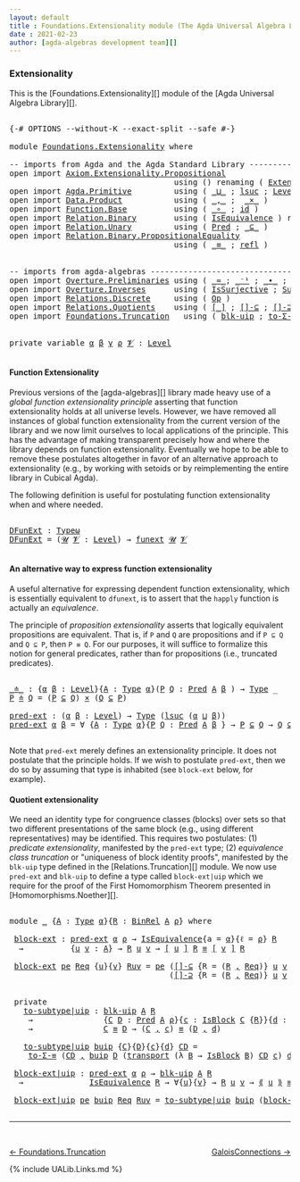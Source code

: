 ```yaml
---
layout: default
title : Foundations.Extensionality module (The Agda Universal Algebra Library)
date : 2021-02-23
author: [agda-algebras development team][]
---
```


### <a id="extensionality">Extensionality</a>

This is the [Foundations.Extensionality][] module of the [Agda Universal Algebra Library][].

<pre class="Agda">

<a id="321" class="Symbol">{-#</a> <a id="325" class="Keyword">OPTIONS</a> <a id="333" class="Pragma">--without-K</a> <a id="345" class="Pragma">--exact-split</a> <a id="359" class="Pragma">--safe</a> <a id="366" class="Symbol">#-}</a>

<a id="371" class="Keyword">module</a> <a id="378" href="Foundations.Extensionality.html" class="Module">Foundations.Extensionality</a> <a id="405" class="Keyword">where</a>

<a id="412" class="Comment">-- imports from Agda and the Agda Standard Library ------------------------------------</a>
<a id="500" class="Keyword">open</a> <a id="505" class="Keyword">import</a> <a id="512" href="Axiom.Extensionality.Propositional.html" class="Module">Axiom.Extensionality.Propositional</a>
                                   <a id="582" class="Keyword">using</a> <a id="588" class="Symbol">()</a> <a id="591" class="Keyword">renaming</a> <a id="600" class="Symbol">(</a> <a id="602" href="Axiom.Extensionality.Propositional.html#741" class="Function">Extensionality</a> <a id="617" class="Symbol">to</a> <a id="620" class="Function">funext</a> <a id="627" class="Symbol">)</a>
<a id="629" class="Keyword">open</a> <a id="634" class="Keyword">import</a> <a id="641" href="Agda.Primitive.html" class="Module">Agda.Primitive</a>         <a id="664" class="Keyword">using</a> <a id="670" class="Symbol">(</a> <a id="672" href="Agda.Primitive.html#810" class="Primitive Operator">_⊔_</a> <a id="676" class="Symbol">;</a> <a id="678" href="Agda.Primitive.html#780" class="Primitive">lsuc</a> <a id="683" class="Symbol">;</a> <a id="685" href="Agda.Primitive.html#597" class="Postulate">Level</a> <a id="691" class="Symbol">)</a> <a id="693" class="Keyword">renaming</a> <a id="702" class="Symbol">(</a> <a id="704" href="Agda.Primitive.html#326" class="Primitive">Set</a> <a id="708" class="Symbol">to</a> <a id="711" class="Primitive">Type</a> <a id="716" class="Symbol">;</a> <a id="718" href="Agda.Primitive.html#381" class="Primitive">Setω</a> <a id="723" class="Symbol">to</a> <a id="726" class="Primitive">Typeω</a> <a id="732" class="Symbol">)</a>
<a id="734" class="Keyword">open</a> <a id="739" class="Keyword">import</a> <a id="746" href="Data.Product.html" class="Module">Data.Product</a>           <a id="769" class="Keyword">using</a> <a id="775" class="Symbol">(</a> <a id="777" href="Agda.Builtin.Sigma.html#236" class="InductiveConstructor Operator">_,_</a> <a id="781" class="Symbol">;</a>  <a id="784" href="Data.Product.html#1167" class="Function Operator">_×_</a> <a id="788" class="Symbol">)</a>
<a id="790" class="Keyword">open</a> <a id="795" class="Keyword">import</a> <a id="802" href="Function.Base.html" class="Module">Function.Base</a>          <a id="825" class="Keyword">using</a> <a id="831" class="Symbol">(</a> <a id="833" href="Function.Base.html#1031" class="Function Operator">_∘_</a> <a id="837" class="Symbol">;</a> <a id="839" href="Function.Base.html#615" class="Function">id</a> <a id="842" class="Symbol">)</a>
<a id="844" class="Keyword">open</a> <a id="849" class="Keyword">import</a> <a id="856" href="Relation.Binary.html" class="Module">Relation.Binary</a>        <a id="879" class="Keyword">using</a> <a id="885" class="Symbol">(</a> <a id="887" href="Relation.Binary.Structures.html#1522" class="Record">IsEquivalence</a> <a id="901" class="Symbol">)</a> <a id="903" class="Keyword">renaming</a> <a id="912" class="Symbol">(</a> <a id="914" href="Relation.Binary.Core.html#882" class="Function">Rel</a> <a id="918" class="Symbol">to</a> <a id="921" class="Function">BinRel</a> <a id="928" class="Symbol">)</a>
<a id="930" class="Keyword">open</a> <a id="935" class="Keyword">import</a> <a id="942" href="Relation.Unary.html" class="Module">Relation.Unary</a>         <a id="965" class="Keyword">using</a> <a id="971" class="Symbol">(</a> <a id="973" href="Relation.Unary.html#1101" class="Function">Pred</a> <a id="978" class="Symbol">;</a> <a id="980" href="Relation.Unary.html#1742" class="Function Operator">_⊆_</a> <a id="984" class="Symbol">)</a>
<a id="986" class="Keyword">open</a> <a id="991" class="Keyword">import</a> <a id="998" href="Relation.Binary.PropositionalEquality.html" class="Module">Relation.Binary.PropositionalEquality</a>
                                   <a id="1071" class="Keyword">using</a> <a id="1077" class="Symbol">(</a> <a id="1079" href="Agda.Builtin.Equality.html#151" class="Datatype Operator">_≡_</a> <a id="1083" class="Symbol">;</a> <a id="1085" href="Agda.Builtin.Equality.html#208" class="InductiveConstructor">refl</a> <a id="1090" class="Symbol">)</a>


<a id="1094" class="Comment">-- imports from agda-algebras --------------------------------------------------------------</a>
<a id="1187" class="Keyword">open</a> <a id="1192" class="Keyword">import</a> <a id="1199" href="Overture.Preliminaries.html" class="Module">Overture.Preliminaries</a> <a id="1222" class="Keyword">using</a> <a id="1228" class="Symbol">(</a> <a id="1230" href="Overture.Preliminaries.html#9333" class="Function Operator">_≈_</a><a id="1233" class="Symbol">;</a> <a id="1235" href="Overture.Preliminaries.html#4949" class="Function Operator">_⁻¹</a> <a id="1239" class="Symbol">;</a> <a id="1241" href="Overture.Preliminaries.html#5275" class="Function Operator">_∙_</a> <a id="1245" class="Symbol">;</a> <a id="1247" href="Overture.Preliminaries.html#10052" class="Function">transport</a> <a id="1257" class="Symbol">)</a>
<a id="1259" class="Keyword">open</a> <a id="1264" class="Keyword">import</a> <a id="1271" href="Overture.Inverses.html" class="Module">Overture.Inverses</a>      <a id="1294" class="Keyword">using</a> <a id="1300" class="Symbol">(</a> <a id="1302" href="Overture.Inverses.html#3271" class="Function">IsSurjective</a> <a id="1315" class="Symbol">;</a> <a id="1317" href="Overture.Inverses.html#3527" class="Function">SurjInv</a> <a id="1325" class="Symbol">;</a> <a id="1327" href="Overture.Inverses.html#1978" class="Function">InvIsInv</a> <a id="1336" class="Symbol">;</a> <a id="1338" href="Overture.Inverses.html#1215" class="Datatype Operator">Image_∋_</a> <a id="1347" class="Symbol">;</a> <a id="1349" href="Overture.Inverses.html#1263" class="InductiveConstructor">eq</a> <a id="1352" class="Symbol">)</a>
<a id="1354" class="Keyword">open</a> <a id="1359" class="Keyword">import</a> <a id="1366" href="Relations.Discrete.html" class="Module">Relations.Discrete</a>     <a id="1389" class="Keyword">using</a> <a id="1395" class="Symbol">(</a> <a id="1397" href="Relations.Discrete.html#5476" class="Function">Op</a> <a id="1400" class="Symbol">)</a>
<a id="1402" class="Keyword">open</a> <a id="1407" class="Keyword">import</a> <a id="1414" href="Relations.Quotients.html" class="Module">Relations.Quotients</a>    <a id="1437" class="Keyword">using</a> <a id="1443" class="Symbol">(</a> <a id="1445" href="Relations.Quotients.html#3797" class="Function Operator">[_]</a> <a id="1449" class="Symbol">;</a> <a id="1451" href="Relations.Quotients.html#5698" class="Function">[]-⊆</a> <a id="1456" class="Symbol">;</a> <a id="1458" href="Relations.Quotients.html#5849" class="Function">[]-⊇</a> <a id="1463" class="Symbol">;</a> <a id="1465" href="Relations.Quotients.html#4462" class="Record">IsBlock</a> <a id="1473" class="Symbol">;</a> <a id="1475" href="Relations.Quotients.html#5179" class="Function Operator">⟪_⟫</a> <a id="1479" class="Symbol">)</a>
<a id="1481" class="Keyword">open</a> <a id="1486" class="Keyword">import</a> <a id="1493" href="Foundations.Truncation.html" class="Module">Foundations.Truncation</a>   <a id="1518" class="Keyword">using</a> <a id="1524" class="Symbol">(</a> <a id="1526" href="Foundations.Truncation.html#10844" class="Function">blk-uip</a> <a id="1534" class="Symbol">;</a> <a id="1536" href="Foundations.Truncation.html#7038" class="Function">to-Σ-≡</a> <a id="1543" class="Symbol">)</a>


<a id="1547" class="Keyword">private</a> <a id="1555" class="Keyword">variable</a> <a id="1564" href="Foundations.Extensionality.html#1564" class="Generalizable">α</a> <a id="1566" href="Foundations.Extensionality.html#1566" class="Generalizable">β</a> <a id="1568" href="Foundations.Extensionality.html#1568" class="Generalizable">γ</a> <a id="1570" href="Foundations.Extensionality.html#1570" class="Generalizable">ρ</a> <a id="1572" href="Foundations.Extensionality.html#1572" class="Generalizable">𝓥</a> <a id="1574" class="Symbol">:</a> <a id="1576" href="Agda.Primitive.html#597" class="Postulate">Level</a>

</pre>

#### <a id="function-extensionality">Function Extensionality</a>


Previous versions of the [agda-algebras][] library made heavy use of a *global function extensionality
principle* asserting that function extensionality holds at all universe levels.
However, we have removed all instances of global function extensionality from the current version of the library and we now limit ourselves to local applications of the principle. This has the advantage of making transparent precisely how and where the library depends on function extensionality. Eventually we hope to be able to remove these postulates altogether in favor of an alternative approach to extensionality (e.g., by working with setoids or by reimplementing the entire library in Cubical Agda).

The following definition is useful for postulating function extensionality when and where needed.

<pre class="Agda">

<a id="DFunExt"></a><a id="2467" href="Foundations.Extensionality.html#2467" class="Function">DFunExt</a> <a id="2475" class="Symbol">:</a> <a id="2477" href="Foundations.Extensionality.html#726" class="Primitive">Typeω</a>
<a id="2483" href="Foundations.Extensionality.html#2467" class="Function">DFunExt</a> <a id="2491" class="Symbol">=</a> <a id="2493" class="Symbol">(</a><a id="2494" href="Foundations.Extensionality.html#2494" class="Bound">𝓤</a> <a id="2496" href="Foundations.Extensionality.html#2496" class="Bound">𝓥</a> <a id="2498" class="Symbol">:</a> <a id="2500" href="Agda.Primitive.html#597" class="Postulate">Level</a><a id="2505" class="Symbol">)</a> <a id="2507" class="Symbol">→</a> <a id="2509" href="Foundations.Extensionality.html#620" class="Function">funext</a> <a id="2516" href="Foundations.Extensionality.html#2494" class="Bound">𝓤</a> <a id="2518" href="Foundations.Extensionality.html#2496" class="Bound">𝓥</a>

</pre>


#### <a id="an-alternative-way-to-express-function-extensionality">An alternative way to express function extensionality</a>

A useful alternative for expressing dependent function extensionality, which is essentially equivalent to `dfunext`, is to assert that the `happly` function is actually an *equivalence*.


The principle of *proposition extensionality* asserts that logically equivalent propositions are equivalent.  That is, if `P` and `Q` are propositions and if `P ⊆ Q` and `Q ⊆ P`, then `P ≡ Q`. For our purposes, it will suffice to formalize this notion for general predicates, rather than for propositions (i.e., truncated predicates).

<pre class="Agda">

<a id="_≐_"></a><a id="3199" href="Foundations.Extensionality.html#3199" class="Function Operator">_≐_</a> <a id="3203" class="Symbol">:</a> <a id="3205" class="Symbol">{</a><a id="3206" href="Foundations.Extensionality.html#3206" class="Bound">α</a> <a id="3208" href="Foundations.Extensionality.html#3208" class="Bound">β</a> <a id="3210" class="Symbol">:</a> <a id="3212" href="Agda.Primitive.html#597" class="Postulate">Level</a><a id="3217" class="Symbol">}{</a><a id="3219" href="Foundations.Extensionality.html#3219" class="Bound">A</a> <a id="3221" class="Symbol">:</a> <a id="3223" href="Foundations.Extensionality.html#711" class="Primitive">Type</a> <a id="3228" href="Foundations.Extensionality.html#3206" class="Bound">α</a><a id="3229" class="Symbol">}(</a><a id="3231" href="Foundations.Extensionality.html#3231" class="Bound">P</a> <a id="3233" href="Foundations.Extensionality.html#3233" class="Bound">Q</a> <a id="3235" class="Symbol">:</a> <a id="3237" href="Relation.Unary.html#1101" class="Function">Pred</a> <a id="3242" href="Foundations.Extensionality.html#3219" class="Bound">A</a> <a id="3244" href="Foundations.Extensionality.html#3208" class="Bound">β</a> <a id="3246" class="Symbol">)</a> <a id="3248" class="Symbol">→</a> <a id="3250" href="Foundations.Extensionality.html#711" class="Primitive">Type</a> <a id="3255" class="Symbol">_</a>
<a id="3257" href="Foundations.Extensionality.html#3257" class="Bound">P</a> <a id="3259" href="Foundations.Extensionality.html#3199" class="Function Operator">≐</a> <a id="3261" href="Foundations.Extensionality.html#3261" class="Bound">Q</a> <a id="3263" class="Symbol">=</a> <a id="3265" class="Symbol">(</a><a id="3266" href="Foundations.Extensionality.html#3257" class="Bound">P</a> <a id="3268" href="Relation.Unary.html#1742" class="Function Operator">⊆</a> <a id="3270" href="Foundations.Extensionality.html#3261" class="Bound">Q</a><a id="3271" class="Symbol">)</a> <a id="3273" href="Data.Product.html#1167" class="Function Operator">×</a> <a id="3275" class="Symbol">(</a><a id="3276" href="Foundations.Extensionality.html#3261" class="Bound">Q</a> <a id="3278" href="Relation.Unary.html#1742" class="Function Operator">⊆</a> <a id="3280" href="Foundations.Extensionality.html#3257" class="Bound">P</a><a id="3281" class="Symbol">)</a>

<a id="pred-ext"></a><a id="3284" href="Foundations.Extensionality.html#3284" class="Function">pred-ext</a> <a id="3293" class="Symbol">:</a> <a id="3295" class="Symbol">(</a><a id="3296" href="Foundations.Extensionality.html#3296" class="Bound">α</a> <a id="3298" href="Foundations.Extensionality.html#3298" class="Bound">β</a> <a id="3300" class="Symbol">:</a> <a id="3302" href="Agda.Primitive.html#597" class="Postulate">Level</a><a id="3307" class="Symbol">)</a> <a id="3309" class="Symbol">→</a> <a id="3311" href="Foundations.Extensionality.html#711" class="Primitive">Type</a> <a id="3316" class="Symbol">(</a><a id="3317" href="Agda.Primitive.html#780" class="Primitive">lsuc</a> <a id="3322" class="Symbol">(</a><a id="3323" href="Foundations.Extensionality.html#3296" class="Bound">α</a> <a id="3325" href="Agda.Primitive.html#810" class="Primitive Operator">⊔</a> <a id="3327" href="Foundations.Extensionality.html#3298" class="Bound">β</a><a id="3328" class="Symbol">))</a>
<a id="3331" href="Foundations.Extensionality.html#3284" class="Function">pred-ext</a> <a id="3340" href="Foundations.Extensionality.html#3340" class="Bound">α</a> <a id="3342" href="Foundations.Extensionality.html#3342" class="Bound">β</a> <a id="3344" class="Symbol">=</a> <a id="3346" class="Symbol">∀</a> <a id="3348" class="Symbol">{</a><a id="3349" href="Foundations.Extensionality.html#3349" class="Bound">A</a> <a id="3351" class="Symbol">:</a> <a id="3353" href="Foundations.Extensionality.html#711" class="Primitive">Type</a> <a id="3358" href="Foundations.Extensionality.html#3340" class="Bound">α</a><a id="3359" class="Symbol">}{</a><a id="3361" href="Foundations.Extensionality.html#3361" class="Bound">P</a> <a id="3363" href="Foundations.Extensionality.html#3363" class="Bound">Q</a> <a id="3365" class="Symbol">:</a> <a id="3367" href="Relation.Unary.html#1101" class="Function">Pred</a> <a id="3372" href="Foundations.Extensionality.html#3349" class="Bound">A</a> <a id="3374" href="Foundations.Extensionality.html#3342" class="Bound">β</a> <a id="3376" class="Symbol">}</a> <a id="3378" class="Symbol">→</a> <a id="3380" href="Foundations.Extensionality.html#3361" class="Bound">P</a> <a id="3382" href="Relation.Unary.html#1742" class="Function Operator">⊆</a> <a id="3384" href="Foundations.Extensionality.html#3363" class="Bound">Q</a> <a id="3386" class="Symbol">→</a> <a id="3388" href="Foundations.Extensionality.html#3363" class="Bound">Q</a> <a id="3390" href="Relation.Unary.html#1742" class="Function Operator">⊆</a> <a id="3392" href="Foundations.Extensionality.html#3361" class="Bound">P</a> <a id="3394" class="Symbol">→</a> <a id="3396" href="Foundations.Extensionality.html#3361" class="Bound">P</a> <a id="3398" href="Agda.Builtin.Equality.html#151" class="Datatype Operator">≡</a> <a id="3400" href="Foundations.Extensionality.html#3363" class="Bound">Q</a>

</pre>

Note that `pred-ext` merely defines an extensionality principle. It does not postulate that the principle holds.  If we wish to postulate `pred-ext`, then we do so by assuming that type is inhabited (see `block-ext` below, for example).


#### Quotient extensionality

We need an identity type for congruence classes (blocks) over sets so that two different presentations of the same block (e.g., using different representatives) may be identified.  This requires two postulates: (1) *predicate extensionality*, manifested by the `pred-ext` type; (2) *equivalence class truncation* or "uniqueness of block identity proofs", manifested by the `blk-uip` type defined in the [Relations.Truncation][] module. We now use `pred-ext` and `blk-uip` to define a type called `block-ext|uip` which we require for the proof of the First Homomorphism Theorem presented in [Homomorphisms.Noether][].

<pre class="Agda">

<a id="4316" class="Keyword">module</a> <a id="4323" href="Foundations.Extensionality.html#4323" class="Module">_</a> <a id="4325" class="Symbol">{</a><a id="4326" href="Foundations.Extensionality.html#4326" class="Bound">A</a> <a id="4328" class="Symbol">:</a> <a id="4330" href="Foundations.Extensionality.html#711" class="Primitive">Type</a> <a id="4335" href="Foundations.Extensionality.html#1564" class="Generalizable">α</a><a id="4336" class="Symbol">}{</a><a id="4338" href="Foundations.Extensionality.html#4338" class="Bound">R</a> <a id="4340" class="Symbol">:</a> <a id="4342" href="Foundations.Extensionality.html#921" class="Function">BinRel</a> <a id="4349" href="Foundations.Extensionality.html#4326" class="Bound">A</a> <a id="4351" href="Foundations.Extensionality.html#1570" class="Generalizable">ρ</a><a id="4352" class="Symbol">}</a> <a id="4354" class="Keyword">where</a>

 <a id="4362" href="Foundations.Extensionality.html#4362" class="Function">block-ext</a> <a id="4372" class="Symbol">:</a> <a id="4374" href="Foundations.Extensionality.html#3284" class="Function">pred-ext</a> <a id="4383" href="Foundations.Extensionality.html#4335" class="Bound">α</a> <a id="4385" href="Foundations.Extensionality.html#4351" class="Bound">ρ</a> <a id="4387" class="Symbol">→</a> <a id="4389" href="Relation.Binary.Structures.html#1522" class="Record">IsEquivalence</a><a id="4402" class="Symbol">{</a><a id="4403" class="Argument">a</a> <a id="4405" class="Symbol">=</a> <a id="4407" href="Foundations.Extensionality.html#4335" class="Bound">α</a><a id="4408" class="Symbol">}{</a><a id="4410" class="Argument">ℓ</a> <a id="4412" class="Symbol">=</a> <a id="4414" href="Foundations.Extensionality.html#4351" class="Bound">ρ</a><a id="4415" class="Symbol">}</a> <a id="4417" href="Foundations.Extensionality.html#4338" class="Bound">R</a>
  <a id="4421" class="Symbol">→</a>          <a id="4432" class="Symbol">{</a><a id="4433" href="Foundations.Extensionality.html#4433" class="Bound">u</a> <a id="4435" href="Foundations.Extensionality.html#4435" class="Bound">v</a> <a id="4437" class="Symbol">:</a> <a id="4439" href="Foundations.Extensionality.html#4326" class="Bound">A</a><a id="4440" class="Symbol">}</a> <a id="4442" class="Symbol">→</a> <a id="4444" href="Foundations.Extensionality.html#4338" class="Bound">R</a> <a id="4446" href="Foundations.Extensionality.html#4433" class="Bound">u</a> <a id="4448" href="Foundations.Extensionality.html#4435" class="Bound">v</a> <a id="4450" class="Symbol">→</a> <a id="4452" href="Relations.Quotients.html#3797" class="Function Operator">[</a> <a id="4454" href="Foundations.Extensionality.html#4433" class="Bound">u</a> <a id="4456" href="Relations.Quotients.html#3797" class="Function Operator">]</a> <a id="4458" href="Foundations.Extensionality.html#4338" class="Bound">R</a> <a id="4460" href="Agda.Builtin.Equality.html#151" class="Datatype Operator">≡</a> <a id="4462" href="Relations.Quotients.html#3797" class="Function Operator">[</a> <a id="4464" href="Foundations.Extensionality.html#4435" class="Bound">v</a> <a id="4466" href="Relations.Quotients.html#3797" class="Function Operator">]</a> <a id="4468" href="Foundations.Extensionality.html#4338" class="Bound">R</a>

 <a id="4472" href="Foundations.Extensionality.html#4362" class="Function">block-ext</a> <a id="4482" href="Foundations.Extensionality.html#4482" class="Bound">pe</a> <a id="4485" href="Foundations.Extensionality.html#4485" class="Bound">Req</a> <a id="4489" class="Symbol">{</a><a id="4490" href="Foundations.Extensionality.html#4490" class="Bound">u</a><a id="4491" class="Symbol">}{</a><a id="4493" href="Foundations.Extensionality.html#4493" class="Bound">v</a><a id="4494" class="Symbol">}</a> <a id="4496" href="Foundations.Extensionality.html#4496" class="Bound">Ruv</a> <a id="4500" class="Symbol">=</a> <a id="4502" href="Foundations.Extensionality.html#4482" class="Bound">pe</a> <a id="4505" class="Symbol">(</a><a id="4506" href="Relations.Quotients.html#5698" class="Function">[]-⊆</a> <a id="4511" class="Symbol">{</a><a id="4512" class="Argument">R</a> <a id="4514" class="Symbol">=</a> <a id="4516" class="Symbol">(</a><a id="4517" href="Foundations.Extensionality.html#4338" class="Bound">R</a> <a id="4519" href="Agda.Builtin.Sigma.html#236" class="InductiveConstructor Operator">,</a> <a id="4521" href="Foundations.Extensionality.html#4485" class="Bound">Req</a><a id="4524" class="Symbol">)}</a> <a id="4527" href="Foundations.Extensionality.html#4490" class="Bound">u</a> <a id="4529" href="Foundations.Extensionality.html#4493" class="Bound">v</a> <a id="4531" href="Foundations.Extensionality.html#4496" class="Bound">Ruv</a><a id="4534" class="Symbol">)</a>
                                  <a id="4570" class="Symbol">(</a><a id="4571" href="Relations.Quotients.html#5849" class="Function">[]-⊇</a> <a id="4576" class="Symbol">{</a><a id="4577" class="Argument">R</a> <a id="4579" class="Symbol">=</a> <a id="4581" class="Symbol">(</a><a id="4582" href="Foundations.Extensionality.html#4338" class="Bound">R</a> <a id="4584" href="Agda.Builtin.Sigma.html#236" class="InductiveConstructor Operator">,</a> <a id="4586" href="Foundations.Extensionality.html#4485" class="Bound">Req</a><a id="4589" class="Symbol">)}</a> <a id="4592" href="Foundations.Extensionality.html#4490" class="Bound">u</a> <a id="4594" href="Foundations.Extensionality.html#4493" class="Bound">v</a> <a id="4596" href="Foundations.Extensionality.html#4496" class="Bound">Ruv</a><a id="4599" class="Symbol">)</a>


 <a id="4604" class="Keyword">private</a>
   <a id="4615" href="Foundations.Extensionality.html#4615" class="Function">to-subtype|uip</a> <a id="4630" class="Symbol">:</a> <a id="4632" href="Foundations.Truncation.html#10844" class="Function">blk-uip</a> <a id="4640" href="Foundations.Extensionality.html#4326" class="Bound">A</a> <a id="4642" href="Foundations.Extensionality.html#4338" class="Bound">R</a>
    <a id="4648" class="Symbol">→</a>               <a id="4664" class="Symbol">{</a><a id="4665" href="Foundations.Extensionality.html#4665" class="Bound">C</a> <a id="4667" href="Foundations.Extensionality.html#4667" class="Bound">D</a> <a id="4669" class="Symbol">:</a> <a id="4671" href="Relation.Unary.html#1101" class="Function">Pred</a> <a id="4676" href="Foundations.Extensionality.html#4326" class="Bound">A</a> <a id="4678" href="Foundations.Extensionality.html#4351" class="Bound">ρ</a><a id="4679" class="Symbol">}{</a><a id="4681" href="Foundations.Extensionality.html#4681" class="Bound">c</a> <a id="4683" class="Symbol">:</a> <a id="4685" href="Relations.Quotients.html#4462" class="Record">IsBlock</a> <a id="4693" href="Foundations.Extensionality.html#4665" class="Bound">C</a> <a id="4695" class="Symbol">{</a><a id="4696" href="Foundations.Extensionality.html#4338" class="Bound">R</a><a id="4697" class="Symbol">}}{</a><a id="4700" href="Foundations.Extensionality.html#4700" class="Bound">d</a> <a id="4702" class="Symbol">:</a> <a id="4704" href="Relations.Quotients.html#4462" class="Record">IsBlock</a> <a id="4712" href="Foundations.Extensionality.html#4667" class="Bound">D</a> <a id="4714" class="Symbol">{</a><a id="4715" href="Foundations.Extensionality.html#4338" class="Bound">R</a><a id="4716" class="Symbol">}}</a>
    <a id="4723" class="Symbol">→</a>               <a id="4739" href="Foundations.Extensionality.html#4665" class="Bound">C</a> <a id="4741" href="Agda.Builtin.Equality.html#151" class="Datatype Operator">≡</a> <a id="4743" href="Foundations.Extensionality.html#4667" class="Bound">D</a> <a id="4745" class="Symbol">→</a> <a id="4747" class="Symbol">(</a><a id="4748" href="Foundations.Extensionality.html#4665" class="Bound">C</a> <a id="4750" href="Agda.Builtin.Sigma.html#236" class="InductiveConstructor Operator">,</a> <a id="4752" href="Foundations.Extensionality.html#4681" class="Bound">c</a><a id="4753" class="Symbol">)</a> <a id="4755" href="Agda.Builtin.Equality.html#151" class="Datatype Operator">≡</a> <a id="4757" class="Symbol">(</a><a id="4758" href="Foundations.Extensionality.html#4667" class="Bound">D</a> <a id="4760" href="Agda.Builtin.Sigma.html#236" class="InductiveConstructor Operator">,</a> <a id="4762" href="Foundations.Extensionality.html#4700" class="Bound">d</a><a id="4763" class="Symbol">)</a>

   <a id="4769" href="Foundations.Extensionality.html#4615" class="Function">to-subtype|uip</a> <a id="4784" href="Foundations.Extensionality.html#4784" class="Bound">buip</a> <a id="4789" class="Symbol">{</a><a id="4790" href="Foundations.Extensionality.html#4790" class="Bound">C</a><a id="4791" class="Symbol">}{</a><a id="4793" href="Foundations.Extensionality.html#4793" class="Bound">D</a><a id="4794" class="Symbol">}{</a><a id="4796" href="Foundations.Extensionality.html#4796" class="Bound">c</a><a id="4797" class="Symbol">}{</a><a id="4799" href="Foundations.Extensionality.html#4799" class="Bound">d</a><a id="4800" class="Symbol">}</a> <a id="4802" href="Foundations.Extensionality.html#4802" class="Bound">CD</a> <a id="4805" class="Symbol">=</a>
    <a id="4811" href="Foundations.Truncation.html#7038" class="Function">to-Σ-≡</a> <a id="4818" class="Symbol">(</a><a id="4819" href="Foundations.Extensionality.html#4802" class="Bound">CD</a> <a id="4822" href="Agda.Builtin.Sigma.html#236" class="InductiveConstructor Operator">,</a> <a id="4824" href="Foundations.Extensionality.html#4784" class="Bound">buip</a> <a id="4829" href="Foundations.Extensionality.html#4793" class="Bound">D</a> <a id="4831" class="Symbol">(</a><a id="4832" href="Overture.Preliminaries.html#10052" class="Function">transport</a> <a id="4842" class="Symbol">(λ</a> <a id="4845" href="Foundations.Extensionality.html#4845" class="Bound">B</a> <a id="4847" class="Symbol">→</a> <a id="4849" href="Relations.Quotients.html#4462" class="Record">IsBlock</a> <a id="4857" href="Foundations.Extensionality.html#4845" class="Bound">B</a><a id="4858" class="Symbol">)</a> <a id="4860" href="Foundations.Extensionality.html#4802" class="Bound">CD</a> <a id="4863" href="Foundations.Extensionality.html#4796" class="Bound">c</a><a id="4864" class="Symbol">)</a> <a id="4866" href="Foundations.Extensionality.html#4799" class="Bound">d</a><a id="4867" class="Symbol">)</a>

 <a id="4871" href="Foundations.Extensionality.html#4871" class="Function">block-ext|uip</a> <a id="4885" class="Symbol">:</a> <a id="4887" href="Foundations.Extensionality.html#3284" class="Function">pred-ext</a> <a id="4896" href="Foundations.Extensionality.html#4335" class="Bound">α</a> <a id="4898" href="Foundations.Extensionality.html#4351" class="Bound">ρ</a> <a id="4900" class="Symbol">→</a> <a id="4902" href="Foundations.Truncation.html#10844" class="Function">blk-uip</a> <a id="4910" href="Foundations.Extensionality.html#4326" class="Bound">A</a> <a id="4912" href="Foundations.Extensionality.html#4338" class="Bound">R</a>
  <a id="4916" class="Symbol">→</a>              <a id="4931" href="Relation.Binary.Structures.html#1522" class="Record">IsEquivalence</a> <a id="4945" href="Foundations.Extensionality.html#4338" class="Bound">R</a> <a id="4947" class="Symbol">→</a> <a id="4949" class="Symbol">∀{</a><a id="4951" href="Foundations.Extensionality.html#4951" class="Bound">u</a><a id="4952" class="Symbol">}{</a><a id="4954" href="Foundations.Extensionality.html#4954" class="Bound">v</a><a id="4955" class="Symbol">}</a> <a id="4957" class="Symbol">→</a> <a id="4959" href="Foundations.Extensionality.html#4338" class="Bound">R</a> <a id="4961" href="Foundations.Extensionality.html#4951" class="Bound">u</a> <a id="4963" href="Foundations.Extensionality.html#4954" class="Bound">v</a> <a id="4965" class="Symbol">→</a> <a id="4967" href="Relations.Quotients.html#5179" class="Function Operator">⟪</a> <a id="4969" href="Foundations.Extensionality.html#4951" class="Bound">u</a> <a id="4971" href="Relations.Quotients.html#5179" class="Function Operator">⟫</a> <a id="4973" href="Agda.Builtin.Equality.html#151" class="Datatype Operator">≡</a> <a id="4975" href="Relations.Quotients.html#5179" class="Function Operator">⟪</a> <a id="4977" href="Foundations.Extensionality.html#4954" class="Bound">v</a> <a id="4979" href="Relations.Quotients.html#5179" class="Function Operator">⟫</a>

 <a id="4983" href="Foundations.Extensionality.html#4871" class="Function">block-ext|uip</a> <a id="4997" href="Foundations.Extensionality.html#4997" class="Bound">pe</a> <a id="5000" href="Foundations.Extensionality.html#5000" class="Bound">buip</a> <a id="5005" href="Foundations.Extensionality.html#5005" class="Bound">Req</a> <a id="5009" href="Foundations.Extensionality.html#5009" class="Bound">Ruv</a> <a id="5013" class="Symbol">=</a> <a id="5015" href="Foundations.Extensionality.html#4615" class="Function">to-subtype|uip</a> <a id="5030" href="Foundations.Extensionality.html#5000" class="Bound">buip</a> <a id="5035" class="Symbol">(</a><a id="5036" href="Foundations.Extensionality.html#4362" class="Function">block-ext</a> <a id="5046" href="Foundations.Extensionality.html#4997" class="Bound">pe</a> <a id="5049" href="Foundations.Extensionality.html#5005" class="Bound">Req</a> <a id="5053" href="Foundations.Extensionality.html#5009" class="Bound">Ruv</a><a id="5056" class="Symbol">)</a>

</pre>

---------------------------------------

<br>

[← Foundations.Truncation](Foundations.Truncation.html)
<span style="float:right;">[GaloisConnections →](GaloisConnections.html)</span>


{% include UALib.Links.md %}


[agda-algebras development team]: https://github.com/ualib/agda-algebras#the-agda-algebras-development-team

